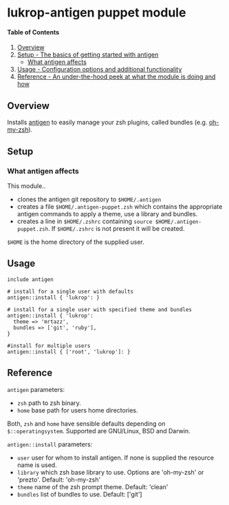 # lukrop-antigen puppet module

#### Table of Contents

1. [Overview](#overview)
2. [Setup - The basics of getting started with antigen](#setup)
    * [What antigen affects](#what-antigen-affects)
3. [Usage - Configuration options and additional functionality](#usage)
4. [Reference - An under-the-hood peek at what the module is doing and how](#reference)

## Overview
Installs [antigen](https://github.com/zsh-users/antigen) to easily manage your zsh plugins,
called bundles (e.g. [oh-my-zsh](https://github.com/robbyrussell/oh-my-zsh)).

## Setup

### What antigen affects
This module..
* clones the antigen git repository to `$HOME/.antigen`
* creates a file `$HOME/.antigen-puppet.zsh` which contains the appropriate antigen commands
to apply a theme, use a library and bundles.
* creates a line in `$HOME/.zshrc` containing `source $HOME/.antigen-puppet.zsh`. If `$HOME/.zshrc`
is not present it will be created.

`$HOME` is the home directory of the supplied user.

## Usage
```# include base class
include antigen

# install for a single user with defaults
antigen::install { 'lukrop': }

# install for a single user with specified theme and bundles
antigen::install { 'lukrop':
  theme => 'mrtazz',
  bundles => ['git', 'ruby'],
}

#install for multiple users
antigen::install { ['root', 'lukrop']: }
```

## Reference
`antigen` parameters:

* `zsh` path to zsh binary.
* `home` base path for users home directories.

Both, `zsh` and `home` have sensible defaults depending on `$::operatingsystem`. Supported are GNU/Linux, BSD and Darwin.

`antigen::install` parameters:

* `user` user for whom to install antigen. If none is supplied the resource name is used.
* `library` which zsh base library to use. Options are 'oh-my-zsh' or 'prezto'. Default: 'oh-my-zsh'
* `theme` name of the zsh prompt theme. Default: 'clean'
* `bundles` list of bundles to use. Default: ['git']

